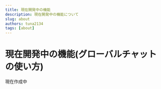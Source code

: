 ```yaml
---
title: 現在開発中の機能
description: 現在開発中の機能について
slug: about
authors: tuna2134
tags: [about]
---
```


# 現在開発中の機能(グローバルチャットの使い方)

現在作成中
